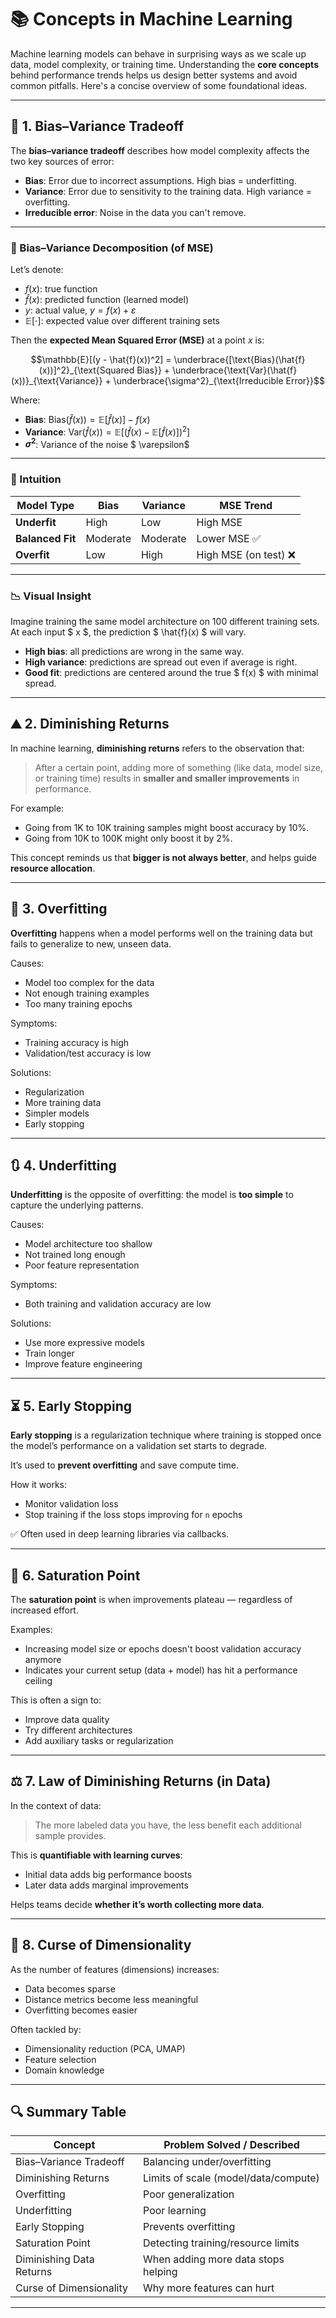 # 📚 Concepts in Machine Learning

Machine learning models can behave in surprising ways as we scale up data, model complexity, or training time. Understanding the **core concepts** behind performance trends helps us design better systems and avoid common pitfalls. Here's a concise overview of some foundational ideas.

---

## 🔄 1. **Bias–Variance Tradeoff**

The **bias–variance tradeoff** describes how model complexity affects the two key sources of error:

- **Bias**: Error due to incorrect assumptions. High bias = underfitting.
- **Variance**: Error due to sensitivity to the training data. High variance = overfitting.
- **Irreducible error**: Noise in the data you can't remove.

---

### 🎯 Bias–Variance Decomposition (of MSE)

Let’s denote:
- $f(x)$: true function
- $\hat{f}(x)$: predicted function (learned model)
- $y$: actual value, $y = f(x) + \varepsilon$
- $\mathbb{E}[\cdot]$: expected value over different training sets

Then the **expected Mean Squared Error (MSE)** at a point $x$ is:

```math
\mathbb{E}[(y - \hat{f}(x))^2] = \underbrace{[\text{Bias}(\hat{f}(x))]^2}_{\text{Squared Bias}} + \underbrace{\text{Var}(\hat{f}(x))}_{\text{Variance}} + \underbrace{\sigma^2}_{\text{Irreducible Error}}
```

Where:

- **Bias**: $\text{Bias}(\hat{f}(x)) = \mathbb{E}[\hat{f}(x)] - f(x)$
- **Variance**: $\text{Var}(\hat{f}(x)) = \mathbb{E}[(\hat{f}(x) - \mathbb{E}[\hat{f}(x)])^2]$
- **$\sigma^2$**: Variance of the noise $ \varepsilon$

---

### 🧠 Intuition

| Model Type      | Bias      | Variance | MSE Trend            |
|------------------|-----------|----------|------------------------|
| **Underfit**     | High      | Low      | High MSE              |
| **Balanced Fit** | Moderate  | Moderate | Lower MSE ✅          |
| **Overfit**      | Low       | High     | High MSE (on test) ❌ |

---

### 📉 Visual Insight

Imagine training the same model architecture on 100 different training sets. At each input $ x $, the prediction $ \hat{f}(x) $ will vary.

- **High bias**: all predictions are wrong in the same way.
- **High variance**: predictions are spread out even if average is right.
- **Good fit**: predictions are centered around the true $ f(x) $ with minimal spread.

---

## ⛰️ 2. **Diminishing Returns**

In machine learning, **diminishing returns** refers to the observation that:

> After a certain point, adding more of something (like data, model size, or training time) results in **smaller and smaller improvements** in performance.

For example:
- Going from 1K to 10K training samples might boost accuracy by 10%.
- Going from 10K to 100K might only boost it by 2%.

This concept reminds us that **bigger is not always better**, and helps guide **resource allocation**.

---

## 🧠 3. **Overfitting**

**Overfitting** happens when a model performs well on the training data but fails to generalize to new, unseen data.

Causes:
- Model too complex for the data
- Not enough training examples
- Too many training epochs

Symptoms:
- Training accuracy is high
- Validation/test accuracy is low

Solutions:
- Regularization
- More training data
- Simpler models
- Early stopping

---

## 🔃 4. **Underfitting**

**Underfitting** is the opposite of overfitting: the model is **too simple** to capture the underlying patterns.

Causes:
- Model architecture too shallow
- Not trained long enough
- Poor feature representation

Symptoms:
- Both training and validation accuracy are low

Solutions:
- Use more expressive models
- Train longer
- Improve feature engineering

---

## ⏳ 5. **Early Stopping**

**Early stopping** is a regularization technique where training is stopped once the model’s performance on a validation set starts to degrade.

It’s used to **prevent overfitting** and save compute time.

How it works:
- Monitor validation loss
- Stop training if the loss stops improving for `n` epochs

✅ Often used in deep learning libraries via callbacks.

---

## 🧪 6. **Saturation Point**

The **saturation point** is when improvements plateau — regardless of increased effort.

Examples:
- Increasing model size or epochs doesn't boost validation accuracy anymore
- Indicates your current setup (data + model) has hit a performance ceiling

This is often a sign to:
- Improve data quality
- Try different architectures
- Add auxiliary tasks or regularization

---

## ⚖️ 7. **Law of Diminishing Returns (in Data)**

In the context of data:
> The more labeled data you have, the less benefit each additional sample provides.

This is **quantifiable with learning curves**:
- Initial data adds big performance boosts
- Later data adds marginal improvements

Helps teams decide **whether it’s worth collecting more data**.

---

## 🌌 8. **Curse of Dimensionality**

As the number of features (dimensions) increases:
- Data becomes sparse
- Distance metrics become less meaningful
- Overfitting becomes easier

Often tackled by:
- Dimensionality reduction (PCA, UMAP)
- Feature selection
- Domain knowledge

---

## 🔍 Summary Table

| Concept                  | Problem Solved / Described            |
|--------------------------|----------------------------------------|
| Bias–Variance Tradeoff   | Balancing under/overfitting            |
| Diminishing Returns      | Limits of scale (model/data/compute)   |
| Overfitting              | Poor generalization                    |
| Underfitting             | Poor learning                         |
| Early Stopping           | Prevents overfitting                   |
| Saturation Point         | Detecting training/resource limits     |
| Diminishing Data Returns | When adding more data stops helping    |
| Curse of Dimensionality  | Why more features can hurt             |

---

